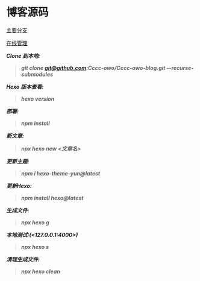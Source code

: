 # 博客源码

[主要分支](https://github.com/Cccc-owo/Cccc-owo-blog/)

[在线管理](https://cccc-qexo.vercel.app/)

***Clone 到本地:***

>***git clone git@github.com:Cccc-owo/Cccc-owo-blog.git --recurse-submodules***

***Hexo 版本查看:***

> ***hexo version***

***部署:***

> ***npm install***

***新文章:***

> ***npx hexo new <文章名>***

***更新主题:***

> ***npm i hexo-theme-yun@latest***

***更新Hexo:***

> ***npm install hexo@latest***

***生成文件:***

> ***npx hexo g***

***本地测试:(<127.0.0.1:4000>)***

> ***npx hexo s***

***清理生成文件:***

> ***npx hexo clean***
